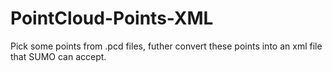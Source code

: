 # PointCloud-Points-XML
Pick some points from .pcd files, futher convert these points into an xml file that SUMO can accept.
